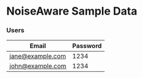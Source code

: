 # NoiseAware Sample Data

### Users

| Email            | Password |
| ---------------- | -------- |
| jane@example.com | 1234     |
| john@example.com | 1234     |

